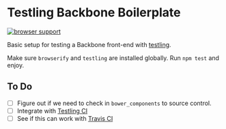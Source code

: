 # Testling Backbone Boilerplate

[![browser support](https://ci.testling.com/nickb1080/testling-backbone-boilerplate.png)
](https://ci.testling.com/nickb1080/testling-backbone-boilerplate)

Basic setup for testing a Backbone front-end with [testling](https://github.com/substack/testling).

Make sure `browserify` and `testling` are installed globally. Run `npm test` and enjoy.

## To Do
- [ ] Figure out if we need to check in `bower_components` to source control.
- [ ] Integrate with [Testling CI](http://ci.testling.com)
- [ ] See if this can work with [Travis CI](https://travis-ci.org)
